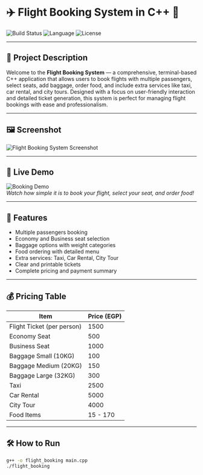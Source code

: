 # ✈️ Flight Booking System in C++ 🚀

![Build Status](https://img.shields.io/badge/status-Completed-brightgreen)
![Language](https://img.shields.io/badge/language-C++-blue)
![License](https://img.shields.io/badge/license-MIT-green)

---

## 📖 Project Description

Welcome to the **Flight Booking System** — a comprehensive, terminal-based C++ application that allows users to book flights with multiple passengers, select seats, add baggage, order food, and include extra services like taxi, car rental, and city tours. Designed with a focus on user-friendly interaction and detailed ticket generation, this system is perfect for managing flight bookings with ease and professionalism.

---

## 🖼️ Screenshot

![Flight Booking System Screenshot](https://user-images.githubusercontent.com/yourusername/flight-booking-screenshot.png)

---

## 🎥 Live Demo

![Booking Demo](https://media.giphy.com/media/3o6Zt6ML6BklcajjsA/giphy.gif)  
*Watch how simple it is to book your flight, select your seat, and order food!*

---

## 💼 Features

- Multiple passengers booking  
- Economy and Business seat selection  
- Baggage options with weight categories  
- Food ordering with detailed menu  
- Extra services: Taxi, Car Rental, City Tour  
- Clear and printable tickets  
- Complete pricing and payment summary

---

## 💰 Pricing Table

| Item                | Price (EGP)         |
|---------------------|---------------------|
| Flight Ticket (per person) | 1500         |
| Economy Seat        | 500                 |
| Business Seat       | 1000                |
| Baggage Small (10KG) | 100                |
| Baggage Medium (20KG)| 150                |
| Baggage Large (32KG) | 300                |
| Taxi                | 2500                |
| Car Rental          | 5000                |
| City Tour           | 4000                |
| Food Items          | 15 - 170            |

---

## 🛠️ How to Run

```bash
g++ -o flight_booking main.cpp
./flight_booking
